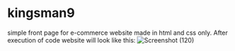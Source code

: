 # kingsman9
simple front page for e-commerce website made in html and css only.
After execution of code website will look like this:
![Screenshot (120)](https://user-images.githubusercontent.com/62883820/109903862-641c2d80-7cc2-11eb-8b22-72a55c36212c.png)
